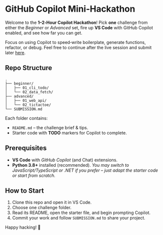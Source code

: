 # GitHub Copilot Mini‑Hackathon

Welcome to the **1–2‑Hour Copilot Hackathon**!
Pick **one** challenge from either the _Beginner_ or _Advanced_ set, fire up **VS Code** with GitHub Copilot enabled, and see how far you can get.

Focus on using Copilot to speed‑write boilerplate, generate functions, refactor, or debug.
Feel free to continue after the live session and submit later [here](SUBMISSION.md).

## Repo Structure

```
.
├── beginner/
│   ├── 01_cli_todo/
│   └── 02_data_fetch/
├── advanced/
│   ├── 01_web_api/
│   └── 02_tictactoe/
└── SUBMISSION.md
```

Each folder contains:

- `README.md` – the challenge brief & tips.
- Starter code with **TODO** markers for Copilot to complete.

## Prerequisites

- **VS Code** with _GitHub Copilot_ (and Chat) extensions.
- **Python 3.8+** installed (recommended).
  _You may switch to JavaScript/TypeScript or .NET if you prefer – just adapt the starter code or start from scratch._

## How to Start

1. Clone this repo and open it in VS Code.
2. Choose one challenge folder.
3. Read its README, open the starter file, and begin prompting Copilot.
4. Commit your work and follow `SUBMISSION.md` to share your project.

Happy hacking! 🚀
